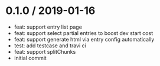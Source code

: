 
0.1.0 / 2019-01-16
==================

 * feat: support entry list page
 * feat: support select partial entries to boost dev start cost
 * feat: support generate html via entry config automatically
 * test: add testcase and travi ci
 * feat: support splitChunks
 * initial commit
